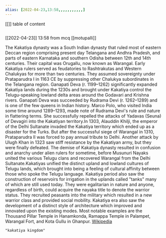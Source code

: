 ```yaml
---
alias: [2022-04-23,13:58,,,,,,,,,,,]
---
```

[[]]
table of content
```toc
```

[[2022-04-23]] 13:58
from mcq
[[motupalli]]

The Kakatiya dynasty was a South Indian dynasty that ruled most of eastern Deccan region comprising present day Telangana and Andhra Pradesh, and parts of eastern Karnataka and southern Odisha between 12th and 14th centuries. Their capital was Orugallu, now known as Warangal. Early Kakatiya rulers served as feudatories to Rashtrakutas and Western Chalukyas for more than two centuries. They assumed sovereignty under Prataparudra I in 1163 CE by suppressing other Chalukya subordinates in the Telangana region. Ganapati Deva (r. 1199–1262) significantly expanded Kakatiya lands during the 1230s and brought under Kakatiya control the Telugu-speaking lowland delta areas around the Godavari and Krishna rivers. Ganapati Deva was succeeded by Rudrama Devi (r. 1262–1289) and is one of the few queens in Indian history. Marco Polo, who visited India some time around 1289–1293, made note of Rudrama Devi's rule and nature in flattering terms. She successfully repelled the attacks of Yadavas (Seuna) of Devagiri into the Kakatiyan territory.In 1303, Alauddin Khilji, the emperor of the Delhi Sultanate invaded the Kakatiya territory which ended up as a disaster for the Turks. But after the successful siege of Warangal in 1310, Prataparudra II was forced to pay annual tribute to Delhi. Another attack by Ulugh Khan in 1323 saw stiff resistance by the Kakatiyan army, but they were finally defeated. The demise of Kakatiya dynasty resulted in confusion and anarchy under alien rulers for sometime, before Musunuri Nayaks united the various Telugu clans and recovered Warangal from the Delhi Sultanate.Kakatiyas unified the distinct upland and lowland cultures of Telugu lands, which brought into being a feeling of cultural affinity between those who spoke the Telugu language. Kakatiya period also saw the construction of reservoirs for irrigation in the uplands called "tanks" many of which are still used today. They were egalitarian in nature and anyone, regardless of birth, could acquire the nayaka title to denote the warrior status. They recruited peasants into the military which resulted in a new warrior class and provided social mobility. Kakatiya era also saw the development of a distinct style of architecture which improved and innovated upon the existing modes. Most notable examples are the Thousand Pillar Temple in Hanamkonda, Ramappa Temple in Palampet, Warangal Fort, and Kota Gullu in Ghanpur.
[Wikipedia](https://en.wikipedia.org/wiki/Kakatiya%20dynasty)
```query
"kakatiya kingdom"
```